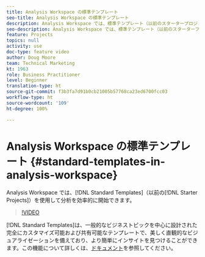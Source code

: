 ```yaml
---
title: Analysis Workspace の標準テンプレート
seo-title: Analysis Workspace の標準テンプレート
description: Analysis Workspace では、標準テンプレート（以前のスタータープロジェクト）を使用して分析を効率的に開始できます。
seo-description: Analysis Workspace では、標準テンプレート（以前のスタータープロジェクト）を使用して分析を効率的に開始できます。
feature: Projects
topics: null
activity: use
doc-type: feature video
author: Doug Moore
team: Technical Marketing
kt: 1963
role: Business Practitioner
level: Beginner
translation-type: ht
source-git-commit: f3b3fa7d91b0cb21005b57768ca23ed6700fcc03
workflow-type: ht
source-wordcount: '109'
ht-degree: 100%

---
```



# Analysis Workspace の標準テンプレート {#standard-templates-in-analysis-workspace}

Analysis Workspace では、[!DNL Standard Templates]（以前の[!DNL Starter Projects]）を使用して分析を効率的に開始できます。

>[!VIDEO](https://video.tv.adobe.com/v/23960/?quality=12)

[!DNL Standard Templates]は、一般的なビジネストピックを中心に設計された完全にカスタマイズ可能および共有可能なテンプレートで、美しく直観的なビジュアライゼーションを備えており、より簡単にインサイトを見つけることができます。この機能について詳しくは、[ドキュメント](https://marketing.adobe.com/resources/help/ja_JP/analytics/analysis-workspace/starter_projects.html)を参照してください。

